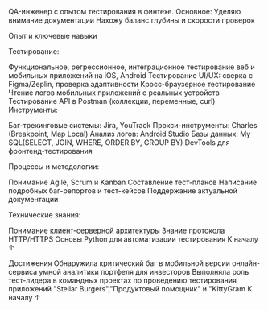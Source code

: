 QA-инженер с опытом тестирования в финтехе.
Основное:
Уделяю внимание документации
Нахожу баланс глубины и скорости проверок


Опыт и ключевые навыки

Тестирование:

Функциональное, регрессионное, интеграционное тестирование веб и мобильных приложений на iOS, Android
Тестирование UI/UX: сверка с Figma/Zeplin, проверка адаптивности
Кросс-браузерное тестирование
Чтение логов мобильных приложений с реальных устройств
Тестирование API в Postman (коллекции, переменные, curl)
Инструменты:

Баг-трекинговые системы: Jira, YouTrack
Прокси-инструменты: Charles (Breakpoint, Map Local)
Анализ логов:  Android Studio
Базы данных:  My SQL(SELECT, JOIN, WHERE, ORDER BY, GROUP BY)
DevTools для фронтенд-тестирования

Процессы и методологии:

Понимание Agile, Scrum и Kanban
Составление тест-планов
Написание подробных баг-репортов и тест-кейсов
Поддержание актуальной документации

Технические знания:

Понимание клиент-серверной архитектуры
Знание протокола HTTP/HTTPS
Основы Python для автоматизации тестирования
К началу ↑


Достижения
Обнаружила критический баг в мобильной версии онлайн-сервиса умной аналитики портфеля для инвесторов 
Выполняла роль тест-лидера в командных проектах по проведению тестирования приложений "Stellar Burgers","Продуктовый помощник" и "KittyGram
К началу ↑
